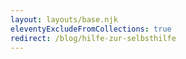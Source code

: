 ```yaml
---
layout: layouts/base.njk
eleventyExcludeFromCollections: true
redirect: /blog/hilfe-zur-selbsthilfe
---
```

